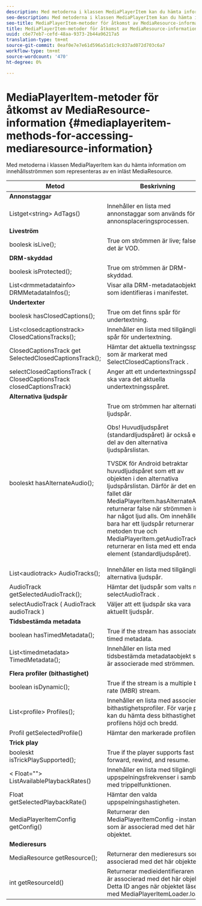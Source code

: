 ```yaml
---
description: Med metoderna i klassen MediaPlayerItem kan du hämta information om innehållsströmmen som representeras av en inläst MediaResource.
seo-description: Med metoderna i klassen MediaPlayerItem kan du hämta information om innehållsströmmen som representeras av en inläst MediaResource.
seo-title: MediaPlayerItem-metoder för åtkomst av MediaResource-information
title: MediaPlayerItem-metoder för åtkomst av MediaResource-information
uuid: c6e77eb7-cefd-48aa-9373-2b44a96217a5
translation-type: tm+mt
source-git-commit: 0eaf0e7e7e61d596a51d1c9c837ad072d703c6a7
workflow-type: tm+mt
source-wordcount: '470'
ht-degree: 0%

---
```



# MediaPlayerItem-metoder för åtkomst av MediaResource-information {#mediaplayeritem-methods-for-accessing-mediaresource-information}

Med metoderna i klassen MediaPlayerItem kan du hämta information om innehållsströmmen som representeras av en inläst MediaResource.

<table frame="all" colsep="1" rowsep="1" id="table_F6006A9167044AC087A6ECB20B8CCD5D"> 
 <thead> 
  <tr rowsep="1"> 
   <th colname="2" class="entry"> Metod </th> 
   <th colname="3" class="entry"> Beskrivning </th> 
  </tr> 
 </thead>
 <tbody> 
  <tr rowsep="1"> 
   <td colname="2"> <b>Annonstaggar</b> </td> 
   <td colname="3"> </td> 
  </tr> 
  <tr rowsep="1"> 
   <td colname="2"> <span class="codeph"> Listget&lt;string&gt; AdTags()  </span> </td> 
   <td colname="3"> Innehåller en lista med annonstaggar som används för annonsplaceringsprocessen. </td> 
  </tr> 
  <tr rowsep="1"> 
   <td colname="2"> <b>Liveström</b> </td> 
   <td colname="3"> </td> 
  </tr> 
  <tr rowsep="1"> 
   <td colname="2"> <span class="codeph"> boolesk isLive();  </span> </td> 
   <td colname="3"> True om strömmen är live; false om det är VOD. </td> 
  </tr> 
  <tr rowsep="1"> 
   <td colname="2"> <b>DRM-skyddad</b> </td> 
   <td colname="3"> </td> 
  </tr> 
  <tr rowsep="1"> 
   <td colname="2"> <span class="codeph"> boolesk isProtected();  </span> </td> 
   <td colname="3"> True om strömmen är DRM-skyddad. </td> 
  </tr> 
  <tr rowsep="1"> 
   <td colname="2"> <span class="codeph"> List&lt;drmmetadatainfo&gt; DRMMetadataInfos();  </span> </td> 
   <td colname="3"> Visar alla DRM-metadataobjekt som identifieras i manifestet. </td> 
  </tr> 
  <tr rowsep="1"> 
   <td colname="2"> <b>Undertexter</b> </td> 
   <td colname="3"> </td> 
  </tr> 
  <tr rowsep="1"> 
   <td colname="2"> <span class="codeph"> boolesk hasClosedCaptions();  </span> </td> 
   <td colname="3"> True om det finns spår för undertextning. </td> 
  </tr> 
  <tr rowsep="1"> 
   <td colname="2"> <span class="codeph"> List&lt;closedcaptionstrack&gt; ClosedCationsTracks();  </span> </td> 
   <td colname="3"> Innehåller en lista med tillgängliga spår för undertextning. </td> 
  </tr> 
  <tr rowsep="1"> 
   <td colname="2"> <span class="codeph"> ClosedCaptionsTrack get SelectedClosedCaptionsTrack();  </span> </td> 
   <td colname="3"> Hämtar det aktuella textningsspåret som är markerat med <span class="codeph"> SelectClosedCaptionsTrack </span>. </td> 
  </tr> 
  <tr rowsep="1"> 
   <td colname="2"> <span class="codeph"> selectClosedCaptionsTrack ( ClosedCaptionsTrack closedCaptionsTrack)  </span> </td> 
   <td colname="3"> Anger att ett undertextningsspår ska vara det aktuella undertextningsspåret. </td> 
  </tr> 
  <tr rowsep="1"> 
   <td colname="2"> <b>Alternativa ljudspår</b> </td> 
   <td colname="3"> </td> 
  </tr> 
  <tr rowsep="1"> 
   <td colname="2"> <span class="codeph"> booleskt hasAlternateAudio();  </span> </td> 
   <td colname="3"> True om strömmen har alternativa ljudspår. <p>Obs!  Huvudljudspåret (standardljudspåret) är också en del av den alternativa ljudspårslistan. </p> <p>TVSDK för Android betraktar huvudljudspåret som ett av objekten i den alternativa ljudspårslistan. Därför är det enda fallet där <span class="codeph"> MediaPlayerItem.hasAlternateAudio </span> returnerar false när strömmen inte har något ljud alls. Om innehållet bara har ett ljudspår returnerar metoden true och <span class="codeph"> MediaPlayerItem.getAudioTracks </span> returnerar en lista med ett enda element (standardljudspåret). </p> </td> 
  </tr> 
  <tr rowsep="1"> 
   <td colname="2"> <span class="codeph"> List&lt;audiotrack&gt; AudioTracks();  </span> </td> 
   <td colname="3"> Innehåller en lista med tillgängliga alternativa ljudspår. </td> 
  </tr> 
  <tr rowsep="1"> 
   <td colname="2"> <span class="codeph"> AudioTrack getSelectedAudioTrack();  </span> </td> 
   <td colname="3"> Hämtar det ljudspår som valts med <span class="codeph"> selectAudioTrack </span>. </td> 
  </tr> 
  <tr rowsep="1"> 
   <td colname="2"> <span class="codeph"> selectAudioTrack ( AudioTrack audioTrack )  </span> </td> 
   <td colname="3"> Väljer att ett ljudspår ska vara aktuellt ljudspår. </td> 
  </tr> 
  <tr rowsep="1"> 
   <td colname="2"> <b>Tidsbestämda metadata</b> </td> 
   <td colname="3"> </td> 
  </tr> 
  <tr rowsep="1"> 
   <td colname="2"> <span class="codeph"> boolean hasTimedMetadata();  </span> </td> 
   <td colname="3"> True if the stream has associated timed metadata. </td> 
  </tr> 
  <tr rowsep="1"> 
   <td colname="2"> <span class="codeph"> List&lt;timedmetadata&gt; TimedMetadata();  </span> </td> 
   <td colname="3"> Innehåller en lista med tidsbestämda metadataobjekt som är associerade med strömmen. </td> 
  </tr> 
  <tr rowsep="1"> 
   <td colname="2"> <b>Flera profiler (bithastighet)</b> </td> 
   <td colname="3"> </td> 
  </tr> 
  <tr rowsep="1"> 
   <td colname="2"> <span class="codeph"> boolean isDynamic();  </span> </td> 
   <td colname="3"> True if the stream is a multiple bit rate (MBR) stream. </td> 
  </tr> 
  <tr rowsep="1"> 
   <td colname="2"> <span class="codeph"> List&lt;profile&gt; Profiles();  </span> </td> 
   <td colname="3"> Innehåller en lista med associerade bithastighetsprofiler. För varje profil kan du hämta dess bithastighet och profilens höjd och bredd. </td> 
  </tr> 
  <tr rowsep="1"> 
   <td colname="2"> <span class="codeph"> Profil getSelectedProfile()  </span> </td> 
   <td colname="3"> Hämtar den markerade profilen. </td> 
  </tr> 
  <tr rowsep="1"> 
   <td colname="2"> <b>Trick play</b> </td> 
   <td colname="3"> </td> 
  </tr> 
  <tr rowsep="1"> 
   <td colname="2"> <span class="codeph"> booleskt isTrickPlaySupported();  </span> </td> 
   <td colname="3"> True if the player supports fast forward, rewind, and resume. </td> 
  </tr> 
  <tr rowsep="1"> 
   <td colname="2"> <span class="codeph"> &lt; Float=""&gt; ListAvailablePlaybackRates()  </span> </td> 
   <td colname="3"> Innehåller en lista med tillgängliga uppspelningsfrekvenser i samband med trippelfunktionen. </td> 
  </tr> 
  <tr rowsep="1"> 
   <td colname="2"> <span class="codeph"> Float getSelectedPlaybackRate()  </span> </td> 
   <td colname="3"> Hämtar den valda uppspelningshastigheten. </td> 
  </tr> 
  <tr rowsep="1"> 
   <td colname="2"> <span class="codeph"> MediaPlayerItemConfig getConfig()  </span> </td> 
   <td colname="3"> Returnerar den <span class="codeph"> MediaPlayerItemConfig </span>-instans som är associerad med det här objektet. </td> 
  </tr> 
  <tr rowsep="1"> 
   <td colname="2"> <b>Medieresurs</b> </td> 
   <td colname="3"> </td> 
  </tr> 
  <tr rowsep="1"> 
   <td colname="2"> <span class="codeph"> MediaResource getResource();  </span> </td> 
   <td colname="3"> Returnerar den medieresurs som är associerad med det här objektet. </td> 
  </tr> 
  <tr rowsep="0"> 
   <td colname="2"> <span class="codeph"> int getResourceId()  </span> </td> 
   <td colname="3"> Returnerar medieidentifieraren som är associerad med det här objektet. Detta ID anges när objektet läses in med <span class="codeph"> MediaPlayerItemLoader.load </span>. </td> 
  </tr> 
 </tbody> 
</table>
